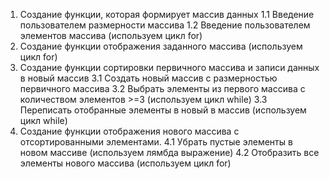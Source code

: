 1. Создание функции, которая формирует массив данных
    1.1 Введение пользователем размерности массива
    1.2 Введение пользователем элементов массива (используем цикл for)
2. Создание функции отображения заданного массива (используем цикл for)
3. Создание функции сортировки первичного массива и записи данных в новый массив
    3.1 Создать новый массив с размерностью первичного массива
    3.2 Выбрать элементы из первого массива с количеством элементов >=3 (используем цикл while)
    3.3 Переписать отобранные элементы в новый в массив (используем цикл while)
4. Создание функции отображения нового массива с отсортированными элементами.
    4.1 Убрать пустые элементы в новом массиве (используем лямбда выражение)
    4.2 Отобразить все элементы нового массива (используем цикл for)